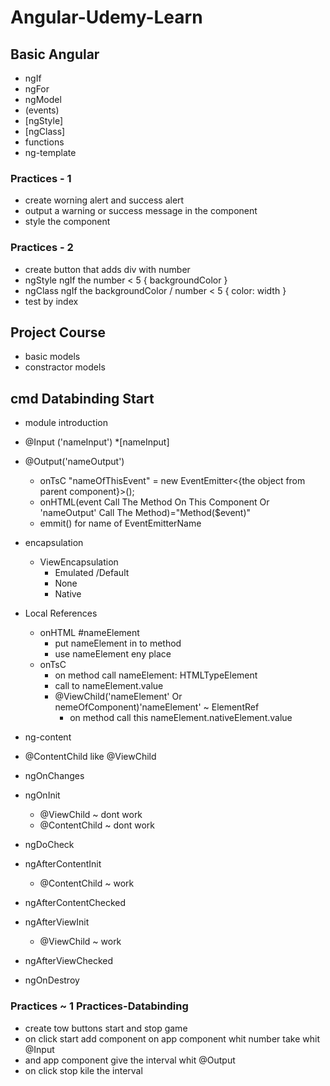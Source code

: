 # Angular-Udemy-Learn

## Basic Angular

* ngIf
* ngFor
* ngModel
* (events)
* [ngStyle]
* [ngClass]
* functions
* ng-template


### Practices - 1
* create worning alert and success alert 
* output a warning or success message in the component
* style the component  

### Practices - 2
* create button that adds div with number
* ngStyle ngIf the number < 5 { backgroundColor }
* ngClass ngIf the backgroundColor / number < 5 { color: width }
* test by index




## Project Course

* basic models
* constractor models

###





## cmd Databinding Start

*  module introduction
* @Input ('nameInput')
    *[nameInput]

* @Output('nameOutput')
    * onTsC "nameOfThisEvent" = new EventEmitter<{the object from parent component}>();
    * onHTML(event Call The Method On This Component Or 'nameOutput' Call The Method)="Method($event)"
    * emmit() for name of EventEmitterName

* encapsulation
    * ViewEncapsulation
        * Emulated /Default
        * None
        * Native  

* Local References 
    * onHTML #nameElement
        * put nameElement in to method
        * use nameElement eny place
    * onTsC 
        * on method call nameElement: HTMLTypeElement
        * call to nameElement.value
        * @ViewChild('nameElement' Or nemeOfComponent)'nameElement' ~ ElementRef  
            * on method call this nameElement.nativeElement.value
* ng-content
* @ContentChild like @ViewChild
* ngOnChanges
* ngOnInit
    * @ViewChild ~ dont work
    * @ContentChild ~ dont work
* ngDoCheck
* ngAfterContentInit
    * @ContentChild ~  work
* ngAfterContentChecked
* ngAfterViewInit
    * @ViewChild ~ work
* ngAfterViewChecked
* ngOnDestroy


### Practices ~ 1 Practices-Databinding
* create tow buttons start and stop game
* on click start add component on app component whit number take whit @Input 
* and app component give the interval whit @Output
* on click stop kile the interval

